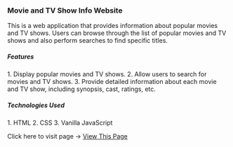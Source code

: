 <h3>Movie and TV Show Info Website</h3>
<p>This is a web application that provides information about popular movies and TV shows. Users can browse through the list of popular movies and TV shows and also perform searches to find specific titles.</p>

<h5>Features</h5>
1. Display popular movies and TV shows.
2. Allow users to search for movies and TV shows.
3. Provide detailed information about each movie and TV show, including synopsis, cast, ratings, etc.

<h5>Technologies Used</h5>
1. HTML
2. CSS
3. Vanilla JavaScript

Click here to visit page -> <a href="https://at-flixx-1hakok018-ajays-projects-a568969d.vercel.app/">View This Page</a>
